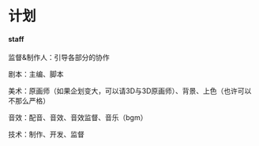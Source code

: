 # 计划

#### staff
监督&制作人：引导各部分的协作

剧本：主编、脚本

美术：原画师（如果企划变大，可以请3D与3D原画师）、背景、上色（也许可以不那么严格）

音效：配音、音效、音效监督、音乐（bgm）

技术：制作、开发、监督
